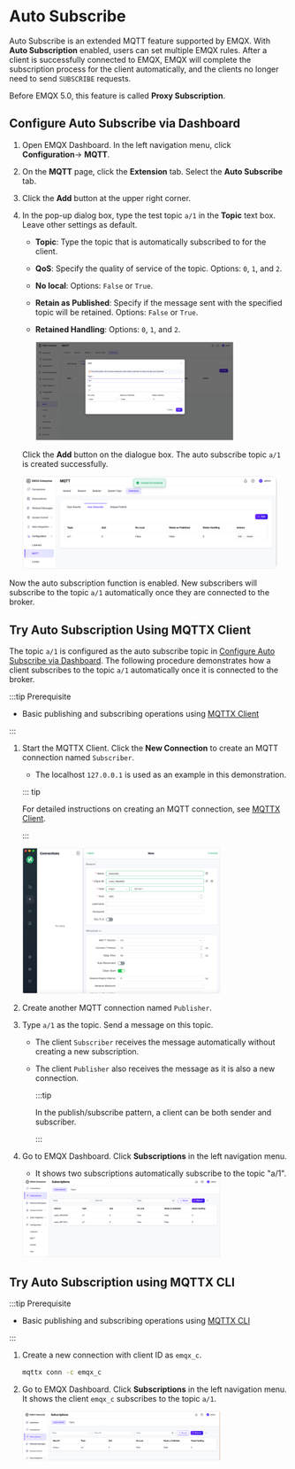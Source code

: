# Auto Subscribe

Auto Subscribe is an extended MQTT feature supported by EMQX. With **Auto Subscription** enabled, users can set multiple EMQX rules. After a client is successfully connected to EMQX, EMQX will complete the subscription process for the client automatically, and the clients no longer need to send `SUBSCRIBE` requests. 

Before EMQX 5.0, this feature is called **Proxy Subscription**.

## Configure Auto Subscribe via Dashboard

1. Open EMQX Dashboard. In the left navigation menu, click **Configuration**-> **MQTT**. 

2. On the **MQTT** page, click the **Extension** tab. Select the **Auto Subscribe** tab.

3. Click the **Add** button at the upper right corner. 

3. In the pop-up dialog box, type the test topic `a/1` in the **Topic** text box. Leave other settings as default. 

   - **Topic**: Type the topic that is automatically subscribed to for the client. 

   - **QoS**: Specify the quality of service of the topic. Options: `0`, `1`, and `2`.

   - **No local**: Options: `False` or `True`.

   - **Retain as Published**: Specify if the message sent with the specified topic will be retained. Options:  `False` or `True`.

   - **Retained Handling**: Options: `0`, `1`, and `2`.

     <img src="./assets/config-auto-subscribe-dashboard.png" alt="config-auto-subscribe-dashboard" style="zoom:35%;" />

   Click the **Add** button on the dialogue box. The auto subscribe topic `a/1` is created successfully.

   <img src="./assets/auto-sub-success.png" alt="auto-sub-success" style="zoom:45%;" />

Now the auto subscription function is enabled. New subscribers will subscribe to the topic `a/1` automatically once they are connected to the broker. 

## Try Auto Subscription Using MQTTX Client

The topic `a/1` is configured as the auto subscribe topic in [Configure Auto Subscribe via Dashboard](#configure-auto-subscribe-via-dashboard). The following procedure demonstrates how a client subscribes to the topic `a/1` automatically once it is connected to the broker. 

:::tip Prerequisite

- Basic publishing and subscribing operations using [MQTTX Client](./publish-and-subscribe.md) 

:::

1. Start the MQTTX Client. Click the **New Connection** to create an MQTT connection named `Subscriber`.

   - The localhost `127.0.0.1` is used as an example in this demonstration.

   ::: tip

   For detailed instructions on creating an MQTT connection, see [MQTTX Client](./publish-and-subscribe.md).

   :::

   <img src="./assets/new-connection-sub.png" alt="new-connection-sub" style="zoom:35%;" />

2. Create another MQTT connection named `Publisher`.

3. Type `a/1` as the topic. Send a message on this topic. 

   - The client `Subscriber` receives the message automatically without creating a new subscription. 

   - The client `Publisher` also receives the message as it is also a new connection. 

     :::tip

     In the publish/subscribe pattern, a client can be both sender and subscriber.
     
     :::

4. Go to EMQX Dashboard. Click **Subscriptions** in the left navigation menu. 

   - It shows two subscriptions automatically subscribe to the topic "a/1".

   <img src="./assets/view-auto-sub-dashboard.png" alt="view-auto-sub-dashboard" style="zoom:35%;" />

## Try Auto Subscription using MQTTX CLI

:::tip Prerequisite

- Basic publishing and subscribing operations using [MQTTX CLI](./publish-and-subscribe.md) 

:::

1. Create a new connection with client ID as `emqx_c`.

   ```bash
   mqttx conn -c emqx_c
   ```

2. Go to EMQX Dashboard. Click **Subscriptions** in the left navigation menu. It shows the client `emqx_c` subscribes to the topic `a/1`.

   <img src="./assets/auto-sub-emqx_c.png" alt="auto-sub-emqx_c" style="zoom:35%;" />

